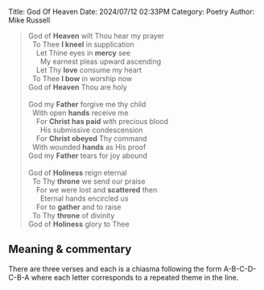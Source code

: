 Title: God Of Heaven
Date: 2024/07/12 02:33PM
Category: Poetry
Author: Mike Russell

> God of **Heaven** wilt Thou hear my prayer<br>
> &nbsp;&nbsp;To Thee **I kneel** in supplication<br>
> &nbsp;&nbsp;&nbsp;&nbsp;Let Thine eyes in **mercy** see<br>
> &nbsp;&nbsp;&nbsp;&nbsp;&nbsp;&nbsp;My earnest pleas upward ascending<br>
> &nbsp;&nbsp;&nbsp;&nbsp;Let Thy **love** consume my heart<br>
> &nbsp;&nbsp;To Thee **I bow** in worship now<br>
> God of **Heaven** Thou are holy<br><br>
> God my **Father** forgive me thy child<br>
> &nbsp;&nbsp;With open **hands** receive me<br>
> &nbsp;&nbsp;&nbsp;&nbsp;For **Christ has paid** with precious blood<br>
> &nbsp;&nbsp;&nbsp;&nbsp;&nbsp;&nbsp;His submissive condescension<br>
> &nbsp;&nbsp;&nbsp;&nbsp;For **Christ obeyed** Thy command<br>
> &nbsp;&nbsp;With wounded **hands** as His proof<br>
> God my **Father** tears for joy abound<br><br>
> God of **Holiness** reign eternal<br>
> &nbsp;&nbsp;To Thy **throne** we send our praise<br>
> &nbsp;&nbsp;&nbsp;&nbsp;For we were lost and **scattered** then<br>
> &nbsp;&nbsp;&nbsp;&nbsp;&nbsp;&nbsp;Eternal hands encircled us<br>
> &nbsp;&nbsp;&nbsp;&nbsp;For to **gather** and to raise<br>
> &nbsp;&nbsp;To Thy **throne** of divinity<br>
> God of **Holiness** glory to Thee

## Meaning & commentary

There are three verses and each is a chiasma following the form A-B-C-D-C-B-A where each letter corresponds to a repeated theme in the line.
